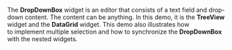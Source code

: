 The **DropDownBox** widget is&nbsp;an&nbsp;editor that consists of&nbsp;a&nbsp;text field and drop-down content. The content can be&nbsp;anything. In&nbsp;this demo, it&nbsp;is&nbsp;the **TreeView** widget and the **DataGrid** widget. This demo also illustrates how to&nbsp;implement multiple selection and how to&nbsp;synchronize the **DropDownBox** with the nested widgets.